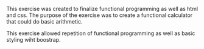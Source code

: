 This exercise was created to finalize functional programming as well as html and css. 
The purpose of the exercise was to create a functional calculator that could do basic arithmetic. 

This exercise allowed repetition of functional programming as well as basic styling wiht boostrap. 




